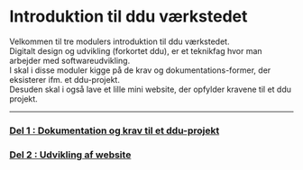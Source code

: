 # Introduktion til ddu værkstedet

Velkommen til tre modulers introduktion til ddu værkstedet.    
Digitalt design og udvikling (forkortet ddu), er et teknikfag hvor man arbejder med softwareudvikling.   
I skal i disse moduler kigge på de krav og dokumentations-former, der eksisterer ifm. et ddu-projekt.    
Desuden skal i også lave et lille mini website, der opfylder kravene til et ddu projekt. 

--------------------------------

### [Del 1 : Dokumentation og krav til et ddu-projekt](del_1/Del1_dokumentation.md)

### [Del 2 : Udvikling af website](del_2/Del2_webudvikling.md)

